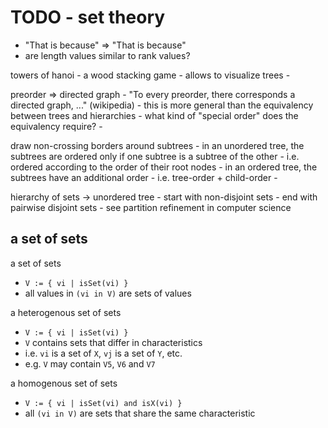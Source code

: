 
<!-- ======================================================================= -->
# TODO - set theory

* "That is because" => "That is because"
* are length values similar to rank values?

towers of hanoi -
a wood stacking game -
allows to visualize trees -

preorder => directed graph -
"To every preorder, there corresponds a directed graph, ..." (wikipedia) -
this is more general than the equivalency between trees and hierarchies -
what kind of "special order" does the equivalency require? -

draw non-crossing borders around subtrees -
in an unordered tree, the subtrees are ordered only if
one subtree is a subtree of the other -
i.e. ordered according to the order of their root nodes -
in an ordered tree, the subtrees have an additional order -
i.e. tree-order + child-order -

hierarchy of sets -> unordered tree -
start with non-disjoint sets -
end with pairwise disjoint sets -
see partition refinement in computer science

<!-- ======================================================================= -->
## a set of sets

a set of sets

* `V := { vi | isSet(vi) }`
* all values in `(vi in V)` are sets of values

a heterogenous set of sets

* `V := { vi | isSet(vi) }`
* `V` contains sets that differ in characteristics
* i.e. `vi` is a set of `X`, `vj` is a set of `Y`, etc.
* e.g. `V` may contain `V5`, `V6` and `V7`

a homogenous set of sets

* `V := { vi | isSet(vi) and isX(vi) }`
* all `(vi in V)` are sets that share the same characteristic
